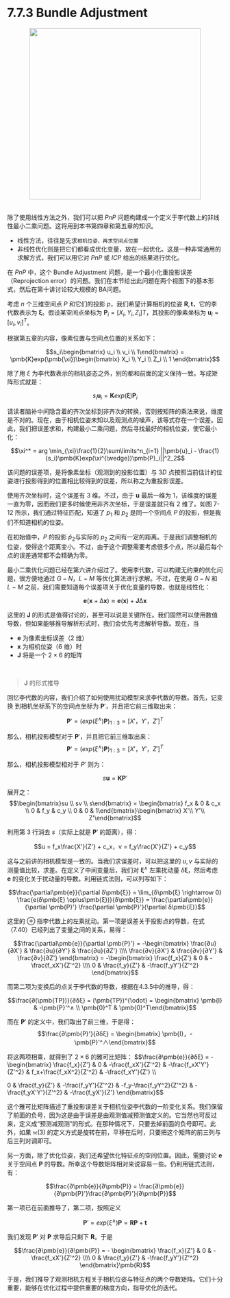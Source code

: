 &emsp;
# 7.7.3 Bundle Adjustment

<div align="center">
    <image src="./imgs/7.7.3-1.png" width = 400>
</div>
&emsp;

除了使用线性方法之外，我们可以把 $PnP$ 问题构建成一个定义于李代数上的非线性最小二乘问题。这将用到本书第四章和第五章的知识。
- 线性方法，往往是先求`相机位姿，再求空间点位置`
- 非线性优化则是把它们都看成优化变量，放在一起优化。这是一种非常通用的求解方式，我们可以用它对 $PnP$ 或 $ICP$ 给出的结果进行优化。


在 $PnP$ 中，这个 Bundle Adjustment 问题，是一个最小化重投影误差（Reprojection error）的问题。我们在本节给出此问题在两个视图下的基本形式，然后在第十讲讨论较大规模的 BA问题。

考虑 $n$ 个三维空间点 $P$ 和它们的投影 $p$，我们希望计算相机的位姿 $\pmb{R}, \pmb{t}$，它的李代数表示为 $\pmb{ξ}$。假设某空间点坐标为 $\pmb{P}_i = [X_i, Y_i, Z_i]T$，其投影的像素坐标为 $\pmb{u}_i = [u_i, v_i]^T$。

根据第五章的内容，像素位置与空间点位置的关系如下：

$$s_i\begin{bmatrix} u_i \\ v_i \\ 1\end{bmatrix} = 
\pmb{K}exp(\pmb{\xi})\begin{bmatrix}
X_i \\ Y_i \\ Z_i \\ 1
\end{bmatrix}$$

除了用 $ξ$ 为李代数表示的相机姿态之外，别的都和前面的定义保持一致。写成矩阵形式就是：

$$s_i\pmb{u}_i = \pmb{K}exp(\pmb{\xi})\pmb{P}_i$$

请读者脑补中间隐含着的齐次坐标到非齐次的转换，否则按矩阵的乘法来说，维度是不对的。现在，由于相机位姿未知以及观测点的噪声，该等式存在一个误差。因此，我们把误差求和，构建最小二乘问题，然后寻找最好的相机位姿，使它最小化：

$$\xi^* = arg \min_{\xi}\frac{1}{2}\sum\limits^n_{i=1}
||\pmb{u}_i - \frac{1}{s_i}\pmb{K}exp(\xi^{\wedge})\pmb{P}_i||^2_2$$

该问题的误差项，是将像素坐标（观测到的投影位置）与 $3D$ 点按照当前估计的位姿进行投影得到的位置相比较得到的误差，所以称之为重投影误差。

使用齐次坐标时，这个误差有 $3$ 维。不过，由于 $\pmb{u}$ 最后一维为 $1$，该维度的误差一直为零，因而我们更多时候使用非齐次坐标，于是误差就只有 $2$ 维了。如图 7-12 所示，我们通过特征匹配，知道了 $p_1$ 和 $p_2$ 是同一个空间点 $P$ 的投影，但是我们不知道相机的位姿。

在初始值中，$P$ 的投影 $\hat{p}_2$与实际的 $p_2$ 之间有一定的距离。于是我们调整相机的位姿，使得这个距离变小。不过，由于这个调整需要考虑很多个点，所以最后每个点的误差通常都不会精确为零。

最小二乘优化问题已经在第六讲介绍过了。使用李代数，可以构建无约束的优化问题，很方便地通过 $G-N， L-M$ 等优化算法进行求解。不过，在使用 $G-N$ 和 $L-M$ 之前，我们需要知道每个误差项关于优化变量的导数，也就是线性化：

$$\pmb{e}(\pmb{x} +  ∆\pmb{x}) \approx \pmb{e}(\pmb{x}) + \pmb{J}∆\pmb{x}$$

这里的 $\pmb{J}$ 的形式是值得讨论的，甚至可以说是关键所在。我们固然可以使用数值导数，但如果能够推导解析形式时，我们会优先考虑解析导数。现在，当 
- $\pmb{e}$ 为像素坐标误差（$2$ 维）
- $\pmb{x}$ 为相机位姿（$6$ 维）时
- $\pmb{J}$ 将是一个 $2 × 6$ 的矩阵

&emsp;
>$\pmb{J}$ 的形式推导

回忆李代数的内容，我们介绍了如何使用扰动模型来求李代数的导数。首先，记变换
到相机坐标系下的空间点坐标为 $\pmb{P}'$，并且把它前三维取出来：

$$\pmb{P}' = (exp(\xi^{\wedge})\pmb{P})_{1:3} = [X'，Y'，Z']^T$$

那么，相机投影模型对于 $\pmb{P}'$，并且把它前三维取出来：
$$\pmb{P}' = (exp(\xi^∧)\pmb{P})_{1:3} = [X'，Y'，Z']^T$$

那么，相机投影模型相对于 $P'$ 则为：

$$s\pmb{u} = \pmb{K}\pmb{P}'$$

展开之：
$$\begin{bmatrix}su \\ sv \\ s\end{bmatrix} = 
\begin{bmatrix} f_x & 0 & c_x \\
0 & f_y & c_y \\
0 & 0 & 1\end{bmatrix}\begin{bmatrix}
X'\\ Y'\\ Z'\end{bmatrix}$$

利用第 $3$ 行消去 $s$（实际上就是 $\pmb{P}'$ 的距离），得：

$$u = f_x\frac{X'}{Z'} + c_x，v = f_y\frac{X'}{Z'} + c_y$$

这与之前讲的相机模型是一致的。当我们求误差时，可以把这里的 $u, v$ 与实际的测量值比较，求差。在定义了中间变量后，我们对 $\pmb{ξ}^∧$ 左乘扰动量 $δ\pmb{ξ}$，然后考虑 $\pmb{e}$ 的变化关于扰动量的导数。利用链式法则，可以列写如下：

$$\frac{\partial\pmb{e}}{\partial δ\pmb{ξ}} = 
\lim_{δ\pmb{ξ} \rightarrow 0} \frac{e(δ\pmb{ξ} \oplus\pmb{ξ})}{δ\pmb{ξ}} = 
\frac{\partial\pmb{e}}{\partial \pmb{P}'}
\frac{\partial \pmb{P}'}{\partial δ\pmb{ξ}}$$

这里的 $⊕$ 指李代数上的左乘扰动。第一项是误差关于投影点的导数，在式$（7.40）$已经列出了变量之间的关系，易得：

$$\frac{\partial\pmb{e}}{\partial \pmb{P}'} = 
-\begin{bmatrix}
\frac{∂u}{∂X'} & \frac{∂u}{∂Y'} & \frac{∂u}{∂Z'} \\\\
\frac{∂v}{∂X'} & \frac{∂v}{∂Y'} & \frac{∂v}{∂Z'} 
\end{bmatrix} = 
-\begin{bmatrix}
\frac{f_x}{Z'} & 0 & -\frac{f_xX'}{Z'^2} \\\\
0 & \frac{f_y}{Z'} & -\frac{f_yY'}{Z'^2} 
\end{bmatrix}$$

而第二项为变换后的点关于李代数的导数，根据在4.3.5中的推导，得：

$$\frac{∂(\pmb{TP})}{∂δξ} = (\pmb{TP})^{\odot} = 
\begin{bmatrix} \pmb{I} & -\pmb{P}'^∧ \\
\pmb{0}^T & \pmb{0}^T\end{bmatrix}$$

而在 $\pmb{P}'$ 的定义中，我们取出了前三维，于是得：
$$\frac{∂\pmb{P}'}{∂δξ} = 
\begin{bmatrix} \pmb{I}，-\pmb{P}'^∧\end{bmatrix}$$

将这两项相乘，就得到了 $2 × 6$ 的雅可比矩阵：
$$\frac{∂\pmb{e}}{∂δξ} = -
\begin{bmatrix}
\frac{f_x}{Z'}      & 0 & -\frac{f_xX'}{Z'^2} & 
-\frac{f_xX'Y'}{Z'^2} & f_x+\frac{f_xX^2}{Z'^2} & -\frac{f_xY'}{Z'} \\\\

0 & \frac{f_y}{Z'}  & -\frac{f_yY'}{Z'^2} & 
-f_y-\frac{f_yY^2}{Z'^2} & -\frac{f_yX'Y'}{Z'^2}  & -\frac{f_yX'}{Z'} 
\end{bmatrix}$$

这个雅可比矩阵描述了重投影误差关于相机位姿李代数的一阶变化关系。我们保留了前面的负号，因为这是由于误差是由观测值减预测值定义的。它当然也可反过来，定义成“预测减观测”的形式。在那种情况下，只要去掉前面的负号即可。此外，如果 $\mathfrak{se}(3)$ 的定义方式是旋转在前，平移在后时，只要把这个矩阵的前三列与后三列对调即可。

另一方面，除了优化位姿，我们还希望优化特征点的空间位置。因此，需要讨论 $\pmb{e}$ 关于空间点 $\pmb{P}$ 的导数。所幸这个导数矩阵相对来说容易一些。仍利用链式法则，有：

$$\frac{∂\pmb{e}}{∂\pmb{P}} = \frac{∂\pmb{e}}{∂\pmb{P}'}\frac{∂\pmb{P}'}{∂\pmb{P}}$$

第一项已在前面推导了，第二项，按照定义

$$\pmb{P}' = exp(ξ^∧)\pmb{P} = \pmb{R}\pmb{P} + \pmb{t}$$

我们发现 $\pmb{P}'$ 对 $\pmb{P}$ 求导后只剩下 $\pmb{R}$。于是

$$\frac{∂\pmb{e}}{∂\pmb{P}} = -
\begin{bmatrix}
\frac{f_x}{Z'} & 0 & -\frac{f_xX'}{Z'^2} \\\\
0 & \frac{f_y}{Z'} & -\frac{f_yY'}{Z'^2} 
\end{bmatrix}\pmb{R}$$

于是，我们推导了观测相机方程关于相机位姿与特征点的两个导数矩阵。它们十分重要，能够在优化过程中提供重要的梯度方向，指导优化的迭代。

